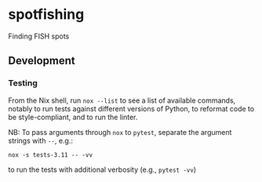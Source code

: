 # spotfishing
Finding FISH spots

## Development

### Testing
From the Nix shell, run `nox --list` to see a list of available commands, notably to run tests against different versions of Python, to reformat code to be style-compliant, and to run the linter.

NB: To pass arguments through `nox` to `pytest`, separate the argument strings with `--`, e.g.:
```shell
nox -s tests-3.11 -- -vv
```
to run the tests with additional verbosity (e.g., `pytest -vv`)

